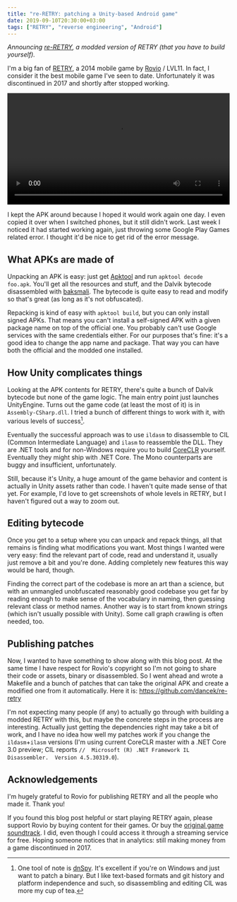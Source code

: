 ```yaml
---
title: "re-RETRY: patching a Unity-based Android game"
date: 2019-09-10T20:30:00+03:00
tags: ["RETRY", "reverse engineering", "Android"]
---
```


*Announcing [re-RETRY](https://github.com/dancek/re-retry), a modded version of RETRY (that you have to build yourself).*

I'm a big fan of [RETRY](https://en.wikipedia.org/wiki/Retry), a 2014 mobile game by [Rovio](http://www.rovio.com/) / LVL11. In fact, I consider it the best mobile game I've seen to date. Unfortunately it was discontinued in 2017 and shortly after stopped working.

<!--more-->

<video controls loop
  width="560"
  height="320"
  src="retry.mp4"
  style="width: 100%; height: auto;">

I kept the APK around because I hoped it would work again one day. I even copied it over when I switched phones, but it still didn't work. Last week I noticed it had started working again, just throwing some Google Play Games related error. I thought it'd be nice to get rid of the error message.

## What APKs are made of

Unpacking an APK is easy: just get [Apktool](https://ibotpeaches.github.io/Apktool/) and run `apktool decode foo.apk`. You'll get all the resources and stuff, and the Dalvik bytecode disassembled with [baksmali](https://github.com/JesusFreke/smali). The bytecode is quite easy to read and modify so that's great (as long as it's not obfuscated).

Repacking is kind of easy with `apktool build`, but you can only install signed APKs. That means you can't install a self-signed APK with a given package name on top of the official one. You probably can't use Google services with the same credentials either. For our purposes that's fine: it's a good idea to change the app name and package. That way you can have both the official and the modded one installed.

## How Unity complicates things

Looking at the APK contents for RETRY, there's quite a bunch of Dalvik bytecode but none of the game logic. The main entry point just launches UnityEngine. Turns out the game code (at least the most of it) is in `Assembly-CSharp.dll`. I tried a bunch of different things to work with it, with various levels of success[^1].

Eventually the successful approach was to use `ildasm` to disassemble to CIL (Common Intermediate Language) and `ilasm` to reassemble the DLL. They are .NET tools and for non-Windows require you to build [CoreCLR](https://github.com/dotnet/coreclr) yourself. Eventually they might ship with .NET Core. The Mono counterparts are buggy and insufficient, unfortunately.

Still, because it's Unity, a huge amount of the game behavior and content is actually in Unity assets rather than code. I haven't quite made sense of that yet. For example, I'd love to get screenshots of whole levels in RETRY, but I haven't figured out a way to zoom out.

## Editing bytecode

Once you get to a setup where you can unpack and repack things, all that remains is finding what modifications you want. Most things I wanted were very easy: find the relevant part of code, read and understand it, usually just remove a bit and you're done. Adding completely new features this way would be hard, though.

Finding the correct part of the codebase is more an art than a science, but with an unmangled unobfuscated reasonably good codebase you get far by reading enough to make sense of the vocabulary in naming, then guessing relevant class or method names. Another way is to start from known strings (which isn't usually possible with Unity). Some call graph crawling is often needed, too.

## Publishing patches

Now, I wanted to have something to show along with this blog post. At the same time I have respect for Rovio's copyright so I'm not going to share their code or assets, binary or disassembled. So I went ahead and wrote a Makefile and a bunch of patches that can take the original APK and create a modified one from it automatically. Here it is: https://github.com/dancek/re-retry

I'm not expecting many people (if any) to actually go through with building a modded RETRY with this, but maybe the concrete steps in the process are interesting. Actually just getting the dependencies right may take a bit of work, and I have no idea how well my patches work if you change the `ildasm`+`ilasm` versions (I'm using current CoreCLR master with a .NET Core 3.0 preview; CIL reports `//  Microsoft (R) .NET Framework IL Disassembler.  Version 4.5.30319.0`).

## Acknowledgements

I'm hugely grateful to Rovio for publishing RETRY and all the people who made it. Thank you!

If you found this blog post helpful or start playing RETRY again, please support Rovio by buying content for their games. Or buy the [original game soundtrack](https://play.google.com/store/music/album/Ted_Striker_Retry_Original_Game_Soundtrack?id=B4qslltpinblm5kfodujwhaatai). I did, even though I could access it through a streaming service for free. Hoping someone notices that in analytics: still making money from a game discontinued in 2017.

[^1]: One tool of note is [dnSpy](https://github.com/0xd4d/dnSpy). It's excellent if you're on Windows and just want to patch a binary. But I like text-based formats and git history and platform independence and such, so disassembling and editing CIL was more my cup of tea.
